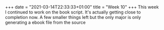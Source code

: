 +++
date = "2021-03-14T22:33:33+01:00"
title = "Week 10"
+++
This week I continued to work on the book script. It's actually getting close to completion now. A few smaller things left but the only major is only generating a ebook file from the source
